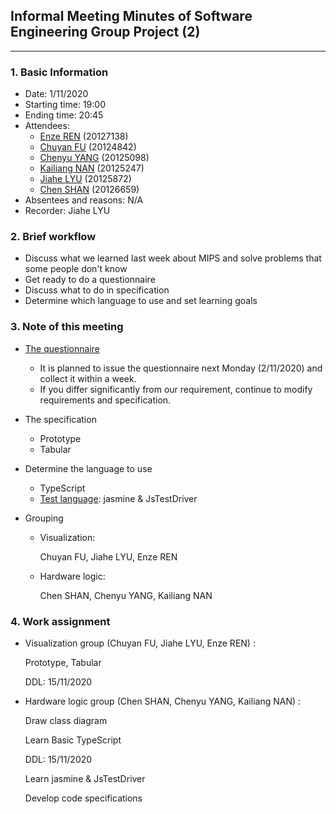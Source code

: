 ## Informal Meeting Minutes of Software Engineering Group Project (2)

****

### 1. Basic Information

* Date: 1/11/2020
* Starting time: 19:00
* Ending time: 20:45
* Attendees: 
  * [Enze REN](../../CV/EnzeRen.md) (20127138)
  * [Chuyan FU](../../CV/ChuyanFu.md) (20124842)
  * [Chenyu YANG](../../CV/ChenyuYang.md) (20125098)
  * [Kailiang NAN](../../CV/KailiangNan.md) (20125247)
  * [Jiahe LYU](../../CV/JiaheLyu.md) (20125872)
  * [Chen SHAN](../../CV/ChenShan.md) (20126659)
* Absentees and reasons: N/A
* Recorder: Jiahe LYU

### 2. Brief workflow

* Discuss what we learned last week about MIPS and solve problems that some people don't know
* Get ready to do a questionnaire
* Discuss what to do in specification
* Determine which language to use and set learning goals

### 3. Note of this meeting

* [The questionnaire](https://wj.qq.com/s2/7464055/d6c9/)
  * It is planned to issue the questionnaire next Monday (2/11/2020) and collect it within a week.
  * If you differ significantly from our requirement, continue to modify requirements and specification.

* The specification

  * Prototype
  * Tabular

* Determine the language to use

  * TypeScript
  * [Test language](https://www.cnblogs.com/Alex--Yang/p/3417163.html): jasmine & JsTestDriver

* Grouping

  * Visualization:

    Chuyan FU, Jiahe LYU, Enze REN

  * Hardware logic:

    Chen SHAN, Chenyu YANG, Kailiang NAN

### 4. Work assignment

* Visualization group (Chuyan FU, Jiahe LYU, Enze REN) :

  Prototype, Tabular

  DDL: 15/11/2020

* Hardware logic group (Chen SHAN, Chenyu YANG, Kailiang NAN) :

  Draw class diagram

  Learn Basic TypeScript

  DDL: 15/11/2020

  Learn jasmine & JsTestDriver

  Develop code specifications

